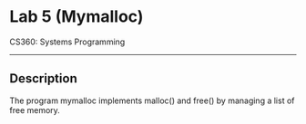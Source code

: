# Lab 5 (Mymalloc)

CS360: Systems Programming

-----------
Description
-----------
The program mymalloc implements malloc() and free() by managing a list of free memory.
